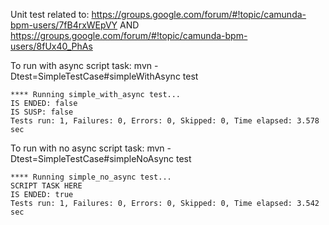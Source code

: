 Unit test related to: 
https://groups.google.com/forum/#!topic/camunda-bpm-users/7fB4rxWEpVY
AND
https://groups.google.com/forum/#!topic/camunda-bpm-users/8fUx40_PhAs

To run with async script task: 
mvn -Dtest=SimpleTestCase#simpleWithAsync test 

```
**** Running simple_with_async test...
IS ENDED: false
IS SUSP: false
Tests run: 1, Failures: 0, Errors: 0, Skipped: 0, Time elapsed: 3.578 sec
```

To run with no async script task: 
mvn -Dtest=SimpleTestCase#simpleNoAsync test 

```
**** Running simple_no_async test...
SCRIPT TASK HERE
IS ENDED: true
Tests run: 1, Failures: 0, Errors: 0, Skipped: 0, Time elapsed: 3.542 sec
```
